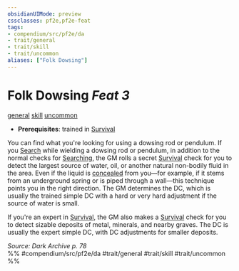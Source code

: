 ```yaml
---
obsidianUIMode: preview
cssclasses: pf2e,pf2e-feat
tags:
- compendium/src/pf2e/da
- trait/general
- trait/skill
- trait/uncommon
aliases: ["Folk Dowsing"]
---
```

# Folk Dowsing  *Feat 3*  
[general](rules/traits/general.md "General Feat Trait")  [skill](rules/traits/skill.md "Skill Feat Trait")  [uncommon](rules/traits/uncommon.md "Uncommon Rarity Trait")  

- **Prerequisites**: trained in [Survival](compendium/skills.md#Survival)

You can find what you're looking for using a dowsing rod or pendulum. If you [Search](rules/actions/search.md) while wielding a dowsing rod or pendulum, in addition to the normal checks for [Searching](rules/actions/search.md), the GM rolls a secret [Survival](compendium/skills.md#Survival) check for you to detect the largest source of water, oil, or another natural non-bodily fluid in the area. Even if the liquid is [concealed](rules/conditions.md#Concealed) from you—for example, if it stems from an underground spring or is piped through a wall—this technique points you in the right direction. The GM determines the DC, which is usually the trained simple DC with a hard or very hard adjustment if the source of water is small.

If you're an expert in [Survival](compendium/skills.md#Survival), the GM also makes a [Survival](compendium/skills.md#Survival) check for you to detect sizable deposits of metal, minerals, and nearby graves. The DC is usually the expert simple DC, with DC adjustments for smaller deposits.

*Source: Dark Archive p. 78*  
%% #compendium/src/pf2e/da #trait/general #trait/skill #trait/uncommon %%